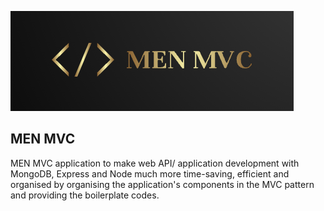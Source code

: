 ![Alt text](logo.png?raw=true 'MEN MVC')

## MEN MVC

MEN MVC application to make web API/ application development with MongoDB, Express and Node much more time-saving, efficient and organised by organising the application's components in the MVC pattern and providing the boilerplate codes.
